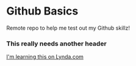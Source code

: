 # Github Basics

Remote repo to help me test out my Github skillz!

### This really needs another header

[I'm learning this on Lynda.com](http://lynda.com)
